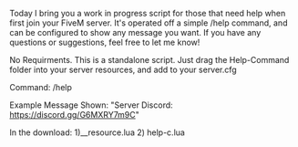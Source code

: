 Today I bring you a work in progress script for those that need help when first join your FiveM server. It's operated off a simple /help command, and can be configured to show any message you want. If you have any questions or suggestions, feel free to let me know!

No Requirments. This is a standalone script. Just drag the Help-Command folder into your server resources, and add to your server.cfg

Command: /help

Example Message Shown: "Server Discord: https://discord.gg/G6MXRY7m9C"


In the download:
1)__resource.lua
2) help-c.lua

